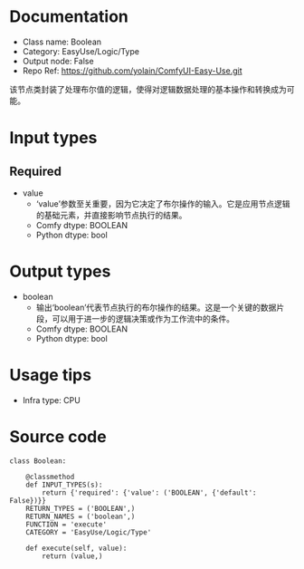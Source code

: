 # Documentation
- Class name: Boolean
- Category: EasyUse/Logic/Type
- Output node: False
- Repo Ref: https://github.com/yolain/ComfyUI-Easy-Use.git

该节点类封装了处理布尔值的逻辑，使得对逻辑数据处理的基本操作和转换成为可能。

# Input types
## Required
- value
    - ‘value’参数至关重要，因为它决定了布尔操作的输入。它是应用节点逻辑的基础元素，并直接影响节点执行的结果。
    - Comfy dtype: BOOLEAN
    - Python dtype: bool

# Output types
- boolean
    - 输出‘boolean’代表节点执行的布尔操作的结果。这是一个关键的数据片段，可以用于进一步的逻辑决策或作为工作流中的条件。
    - Comfy dtype: BOOLEAN
    - Python dtype: bool

# Usage tips
- Infra type: CPU

# Source code
```
class Boolean:

    @classmethod
    def INPUT_TYPES(s):
        return {'required': {'value': ('BOOLEAN', {'default': False})}}
    RETURN_TYPES = ('BOOLEAN',)
    RETURN_NAMES = ('boolean',)
    FUNCTION = 'execute'
    CATEGORY = 'EasyUse/Logic/Type'

    def execute(self, value):
        return (value,)
```